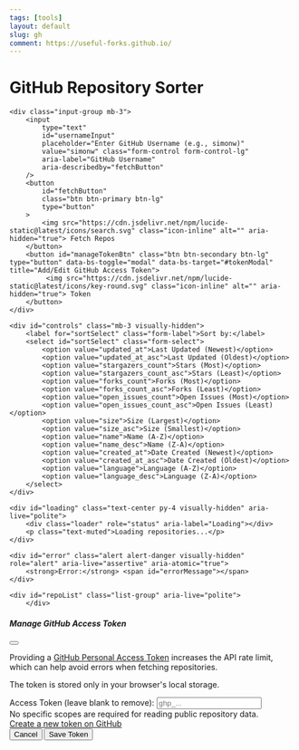```yaml
---
tags: [tools]
layout: default
slug: gh
comment: https://useful-forks.github.io/
---
```

<link href="https://cdn.jsdelivr.net/npm/bootstrap@5.3.0/dist/css/bootstrap.min.css" rel="stylesheet">
<script src="https://cdn.jsdelivr.net/npm/bootstrap@5.3.0/dist/js/bootstrap.bundle.min.js" defer></script>
<style>
    .loader {
        border: 4px solid #f3f3f3; /* Light grey */
        border-top: 4px solid #0d6efd; /* Bootstrap primary blue */
        border-radius: 50%;
        width: 30px;
        height: 30px;
        animation: spin 1s linear infinite;
        margin: 1rem auto; /* Center the loader */
    }

    @keyframes spin {
        0% { transform: rotate(0deg); }
        100% { transform: rotate(360deg); }
    }

    .icon-inline {
        display: inline-block;
        vertical-align: middle;
        width: 1em;
        height: 1em;
        margin-right: 0.25em;
        margin-bottom: 0.1em;
        filter: brightness(0) saturate(100%) invert(39%) sepia(7%) saturate(1185%) hue-rotate(176deg) brightness(94%) contrast(89%); /* Default gray */
    }
     .btn .icon-inline {
         filter: none;
    }
    .text-warning .icon-inline {
        filter: brightness(0) saturate(100%) invert(79%) sepia(64%) saturate(420%) hue-rotate(359deg) brightness(104%) contrast(94%);
    }
    .text-danger .icon-inline {
         filter: brightness(0) saturate(100%) invert(27%) sepia(52%) saturate(5700%) hue-rotate(341deg) brightness(93%) contrast(91%);
    }

    .repo-card {
        word-wrap: break-word;
        overflow-wrap: break-word;
    }
    .repo-card h5 a {
        word-break: break-all;
    }
    .repo-meta span {
        white-space: nowrap;
    }
    .repo-details {
        font-size: 0.875rem;
    }
</style>
<div class="container mt-4" id="gh-sorter-container">
    <h1 class="mb-4 text-center h3">GitHub Repository Sorter</h1>

    <div class="input-group mb-3">
        <input
            type="text"
            id="usernameInput"
            placeholder="Enter GitHub Username (e.g., simonw)"
            value="simonw" class="form-control form-control-lg"
            aria-label="GitHub Username"
            aria-describedby="fetchButton"
        />
        <button
            id="fetchButton"
            class="btn btn-primary btn-lg"
            type="button"
        >
            <img src="https://cdn.jsdelivr.net/npm/lucide-static@latest/icons/search.svg" class="icon-inline" alt="" aria-hidden="true"> Fetch Repos
        </button>
        <button id="manageTokenBtn" class="btn btn-secondary btn-lg" type="button" data-bs-toggle="modal" data-bs-target="#tokenModal" title="Add/Edit GitHub Access Token">
             <img src="https://cdn.jsdelivr.net/npm/lucide-static@latest/icons/key-round.svg" class="icon-inline" alt="" aria-hidden="true"> Token
        </button>
    </div>

    <div id="controls" class="mb-3 visually-hidden">
        <label for="sortSelect" class="form-label">Sort by:</label>
        <select id="sortSelect" class="form-select">
            <option value="updated_at">Last Updated (Newest)</option>
            <option value="updated_at_asc">Last Updated (Oldest)</option>
            <option value="stargazers_count">Stars (Most)</option>
            <option value="stargazers_count_asc">Stars (Least)</option>
            <option value="forks_count">Forks (Most)</option>
            <option value="forks_count_asc">Forks (Least)</option>
            <option value="open_issues_count">Open Issues (Most)</option>
            <option value="open_issues_count_asc">Open Issues (Least)</option>
            <option value="size">Size (Largest)</option>
            <option value="size_asc">Size (Smallest)</option>
            <option value="name">Name (A-Z)</option>
            <option value="name_desc">Name (Z-A)</option>
            <option value="created_at">Date Created (Newest)</option>
            <option value="created_at_asc">Date Created (Oldest)</option>
            <option value="language">Language (A-Z)</option>
            <option value="language_desc">Language (Z-A)</option>
        </select>
    </div>

    <div id="loading" class="text-center py-4 visually-hidden" aria-live="polite">
        <div class="loader" role="status" aria-label="Loading"></div>
        <p class="text-muted">Loading repositories...</p>
    </div>

    <div id="error" class="alert alert-danger visually-hidden" role="alert" aria-live="assertive" aria-atomic="true">
        <strong>Error:</strong> <span id="errorMessage"></span>
    </div>

    <div id="repoList" class="list-group" aria-live="polite">
        </div>
</div>

<div class="modal fade" id="tokenModal" tabindex="-1" aria-labelledby="tokenModalLabel" aria-hidden="true">
  <div class="modal-dialog">
    <div class="modal-content">
      <div class="modal-header">
        <h5 class="modal-title" id="tokenModalLabel">Manage GitHub Access Token</h5>
        <button type="button" class="btn-close" data-bs-dismiss="modal" aria-label="Close"></button>
      </div>
      <div class="modal-body">
        <p>Providing a <a href="https://docs.github.com/en/authentication/keeping-your-account-and-data-secure/managing-your-personal-access-tokens" target="_blank" rel="noopener noreferrer">GitHub Personal Access Token</a> increases the API rate limit, which can help avoid errors when fetching repositories.</p>
        <p>The token is stored only in your browser's local storage.</p>
        <div class="mb-3">
            <label for="tokenInput" class="form-label">Access Token (leave blank to remove):</label>
            <input type="password" class="form-control" id="tokenInput" placeholder="ghp_..." aria-describedby="tokenHelp">
             <div id="tokenHelp" class="form-text">No specific scopes are required for reading public repository data.</div>
        </div>
         <a href="https://github.com/settings/tokens/new?description=Framework1_Repo_Sorter" target="_blank" rel="noopener noreferrer" class="btn btn-sm btn-outline-secondary">
              Create a new token on GitHub
         </a>
      </div>
      <div class="modal-footer">
        <button type="button" class="btn btn-secondary" data-bs-dismiss="modal">Cancel</button>
        <button type="button" class="btn btn-primary" id="saveTokenBtn">Save Token</button>
      </div>
    </div>
  </div>
</div>


<script>
    // --- Wait for DOMContentLoaded ---
    document.addEventListener('DOMContentLoaded', () => {

        // --- DOM Element References ---
        const usernameInput = document.getElementById('usernameInput');
        const fetchButton = document.getElementById('fetchButton');
        const sortSelect = document.getElementById('sortSelect');
        const repoList = document.getElementById('repoList');
        const loading = document.getElementById('loading');
        const errorDiv = document.getElementById('error');
        const errorMessage = document.getElementById('errorMessage');
        const controlsDiv = document.getElementById('controls');
        // NEW: Token Modal Elements
        const tokenModalEl = document.getElementById('tokenModal');
        const tokenInput = document.getElementById('tokenInput');
        const saveTokenBtn = document.getElementById('saveTokenBtn');
        const manageTokenBtn = document.getElementById('manageTokenBtn');

        // --- State Variables ---
        let currentRepos = []; // Stores the fetched user repositories

        // --- NEW: Constants & Token State ---
        const GITHUB_TOKEN_KEY = 'framework1_github_token'; // Use a unique key
        let githubToken = localStorage.getItem(GITHUB_TOKEN_KEY) || null;

        // --- Utility Functions ---
        function showElement(el) {
            el?.classList.remove('visually-hidden');
        }
        function hideElement(el) {
            el?.classList.add('visually-hidden');
        }
        function escapeHtml(unsafe) {
            if (unsafe === null || typeof unsafe === 'undefined') return '';
            return unsafe.toString()
                 .replace(/&/g, "&amp;")
                 .replace(/</g, "&lt;")
                 .replace(/>/g, "&gt;")
                 .replace(/"/g, "&quot;")
                 .replace(/'/g, "&#039;");
        }

        // --- NEW: Access Token Handling ---
        function saveToken() {
            const token = tokenInput.value.trim();
            if (token) {
                localStorage.setItem(GITHUB_TOKEN_KEY, token);
                githubToken = token; // Update state variable
                console.log('GitHub token saved.');
            } else {
                localStorage.removeItem(GITHUB_TOKEN_KEY);
                githubToken = null; // Update state variable
                console.log('GitHub token removed.');
            }
            bootstrap.Modal.getInstance(tokenModalEl).hide();
            updateTokenButton();
        }

        function loadToken() {
            // Load token from storage into the input field when modal is shown
            tokenInput.value = localStorage.getItem(GITHUB_TOKEN_KEY) || '';
            // Update button appearance based on whether token exists in storage
            githubToken = localStorage.getItem(GITHUB_TOKEN_KEY) || null;
            updateTokenButton();
        }

         function updateTokenButton() {
            // Change button style/title based on token presence
            const tokenExists = !!githubToken;
            manageTokenBtn.classList.toggle('btn-success', tokenExists);
            manageTokenBtn.classList.toggle('btn-secondary', !tokenExists);
            manageTokenBtn.title = tokenExists ? 'Edit GitHub Access Token' : 'Add GitHub Access Token';
        }

        // --- Error Handling UI ---
        function showError(message) {
            if (errorMessage && errorDiv) {
                errorMessage.textContent = message;
                showElement(errorDiv);
            } else {
                console.error("Error display elements not found!");
            }
        }
        function hideError() {
            if (errorDiv) {
                hideElement(errorDiv);
                if (errorMessage) errorMessage.textContent = '';
            }
        }

        // --- API Fetch Function (Modified to use Token) ---
        async function fetchRepos(username) {
            if (!username) {
                showError("Please enter a GitHub username.");
                return;
            }

            hideError();
            showElement(loading);
            repoList.innerHTML = '';
            hideElement(controlsDiv);
            currentRepos = [];

            // --- NEW: Prepare Fetch Options with Token ---
            const headers = {
                'Accept': 'application/vnd.github.v3+json', // Good practice
            };
            if (githubToken) {
                headers['Authorization'] = `Bearer ${githubToken}`;
                console.log("Using GitHub token for API request.");
            } else {
                console.log("Making unauthenticated API request.");
            }
            const fetchOptions = { headers: headers };
            // --- End NEW ---

            // Fetch Data (Paginated - simplified loop)
            let allRepos = [];
            let page = 1;
            const perPage = 100;
            let morePages = true;

            try {
                while(morePages) {
                    // Construct API URL with pagination
                    const apiUrl = `https://api.github.com/users/${username}/repos?sort=updated&direction=desc&per_page=${perPage}&page=${page}`;
                    console.log(`Fetching: ${apiUrl}`);
                    const response = await fetch(apiUrl, fetchOptions); // Use fetchOptions

                    // Handle API Response Status
                    if (!response.ok) {
                        let errorMsg = `Failed to fetch repositories (Status: ${response.status})`;
                        if (response.status === 404) {
                            errorMsg = `User '${username}' not found.`;
                        } else if (response.status === 403) {
                            const rateLimitRemaining = response.headers.get('X-RateLimit-Remaining');
                            const rateLimitReset = response.headers.get('X-RateLimit-Reset');
                            errorMsg = 'API request forbidden (403). ';
                            if (rateLimitRemaining === '0' && rateLimitReset) {
                                const resetTime = new Date(parseInt(rateLimitReset, 10) * 1000);
                                const minutesToWait = Math.ceil((resetTime.getTime() - Date.now()) / 60000);
                                errorMsg += `Rate limit likely exceeded. Please wait ~${minutesToWait} minute(s).`;
                                // --- NEW: Suggest Token ---
                                if (!githubToken) {
                                    errorMsg += ' Or add a GitHub Access Token via the Token button for higher limits.';
                                    // Optionally auto-show the modal:
                                    // bootstrap.Modal.getOrCreateInstance(tokenModalEl).show();
                                } else {
                                     errorMsg += ' Check if your token is valid or has sufficient permissions.';
                                }
                                // --- End NEW ---
                            } else {
                                errorMsg += 'This might be due to rate limiting or other permission issues.';
                            }
                        }
                        throw new Error(errorMsg); // Throw error to be caught below
                    }

                    // Process Successful Response Page
                    const repos = await response.json();
                    if (repos.length === 0 || repos.length < perPage) {
                        morePages = false; // Last page
                    }
                    allRepos = allRepos.concat(repos);
                    page++;

                    // Check Link header for pagination (more robust way)
                    const linkHeader = response.headers.get('Link');
                    if (!linkHeader || !linkHeader.includes('rel="next"')) {
                        morePages = false;
                    }
                     // Optional safety break
                    if (page > 20) {
                        console.warn("Stopping fetch after 20 pages to prevent excessive requests.");
                        morePages = false;
                    }
                } // End while loop

                currentRepos = allRepos;
                console.log(`Fetched ${currentRepos.length} total repositories.`);

                // Handle No Repositories Found
                if (currentRepos.length === 0) {
                    repoList.innerHTML = '<p class="text-center text-muted mt-3">This user has no public repositories.</p>';
                } else {
                    // Display Repositories and Controls
                    sortSelect.value = 'updated_at'; // Match initial API sort
                    sortAndDisplayRepos();
                    showElement(controlsDiv);
                }

            } catch (err) {
                // Handle Fetch Errors
                console.error("Fetch error:", err);
                showError(err.message || "An unknown error occurred during fetching.");
                currentRepos = [];
                repoList.innerHTML = ''; // Ensure list is empty on error
            } finally {
                // Final UI Cleanup
                hideElement(loading);
            }
        }

        // --- Sorting Function (Unchanged from Framework1) ---
        function sortRepos(repos, sortBy) {
            const getLang = (repo) => repo.language ? repo.language.toLowerCase() : 'zzzz';
            const sorted = [...repos]; // Create a mutable copy
            sorted.sort((a, b) => {
                switch (sortBy) {
                    case 'stargazers_count': return b.stargazers_count - a.stargazers_count;
                    case 'stargazers_count_asc': return a.stargazers_count - b.stargazers_count;
                    case 'forks_count': return b.forks_count - a.forks_count;
                    case 'forks_count_asc': return a.forks_count - b.forks_count;
                    case 'open_issues_count': return b.open_issues_count - a.open_issues_count;
                    case 'open_issues_count_asc': return a.open_issues_count - b.open_issues_count;
                    case 'size': return b.size - a.size;
                    case 'size_asc': return a.size - b.size;
                    case 'updated_at': return new Date(b.updated_at).getTime() - new Date(a.updated_at).getTime();
                    case 'updated_at_asc': return new Date(a.updated_at).getTime() - new Date(b.updated_at).getTime();
                    case 'created_at': return new Date(b.created_at).getTime() - new Date(a.created_at).getTime();
                    case 'created_at_asc': return new Date(a.created_at).getTime() - new Date(b.created_at).getTime();
                    case 'name': return a.name.localeCompare(b.name);
                    case 'name_desc': return b.name.localeCompare(a.name);
                    case 'language':
                        const langA = getLang(a);
                        const langB = getLang(b);
                        if (langA === langB) return a.name.localeCompare(b.name);
                        return langA.localeCompare(langB);
                    case 'language_desc':
                        const langADesc = getLang(a);
                        const langBDesc = getLang(b);
                        if (langADesc === langBDesc) return a.name.localeCompare(b.name);
                        return langBDesc.localeCompare(langADesc);
                    default: return 0;
                }
            });
            return sorted;
        }

        // --- Display Function (Unchanged from Framework1) ---
        function displayRepos(repos) {
            if (!repoList) return;
            repoList.innerHTML = '';

            if (repos.length === 0 && currentRepos.length > 0) {
                repoList.innerHTML = '<p class="text-center text-muted mt-3">No repositories match the current criteria.</p>';
                return;
            }

            repos.forEach(repo => {
                const repoCard = document.createElement('div');
                repoCard.className = 'list-group-item list-group-item-action flex-column align-items-start repo-card p-3 mb-2 border rounded';

                const updatedAt = new Date(repo.updated_at).toLocaleDateString('en-US', { year: 'numeric', month: 'short', day: 'numeric' });
                const createdAt = new Date(repo.created_at).toLocaleDateString('en-US', { year: 'numeric', month: 'short', day: 'numeric' });
                const description = repo.description ? escapeHtml(repo.description) : '<em class="text-muted">No description provided.</em>';
                const language = repo.language ? `<span class="badge bg-secondary me-2">${escapeHtml(repo.language)}</span>` : '';
                let sizeText = `${repo.size} KB`;
                if (repo.size > 1024) {
                    sizeText = `${(repo.size / 1024).toFixed(1)} MB`;
                }

                const sizeIconUrl = 'https://cdn.jsdelivr.net/npm/lucide-static@latest/icons/database.svg';
                const starIconUrl = 'https://cdn.jsdelivr.net/npm/lucide-static@latest/icons/star.svg';
                const forkIconUrl = 'https://cdn.jsdelivr.net/npm/lucide-static@latest/icons/git-fork.svg';
                const issueIconUrl = 'https://cdn.jsdelivr.net/npm/lucide-static@latest/icons/alert-circle.svg';
                const createdIconUrl = 'https://cdn.jsdelivr.net/npm/lucide-static@latest/icons/calendar.svg';

                repoCard.innerHTML = `
                    <div class="d-flex w-100 justify-content-between mb-1">
                        <h5 class="mb-1 text-primary">
                            <a href="${repo.html_url}" target="_blank" rel="noopener noreferrer" class="text-decoration-none">
                                ${escapeHtml(repo.name)}
                            </a>
                        </h5>
                        <small class="text-muted">Updated: ${updatedAt}</small>
                    </div>
                    <p class="mb-2 repo-description">${description}</p>
                    <div class="d-flex justify-content-between align-items-center repo-details text-muted flex-wrap">
                        <div class="mb-1 mb-md-0">
                            ${language}
                            <span title="Repository Size">
                                <img src="${sizeIconUrl}" class="icon-inline" alt="" aria-hidden="true"> ${sizeText}
                            </span>
                        </div>
                        <div class="repo-meta text-nowrap">
                            <span class="ms-md-3 ms-2 text-warning" title="Stars">
                                <img src="${starIconUrl}" class="icon-inline" alt="" aria-hidden="true"> ${repo.stargazers_count}
                            </span>
                            <span class="ms-md-3 ms-2" title="Forks">
                                <img src="${forkIconUrl}" class="icon-inline" alt="" aria-hidden="true"> ${repo.forks_count}
                            </span>
                            <span class="ms-md-3 ms-2 text-danger" title="Open Issues">
                                <img src="${issueIconUrl}" class="icon-inline" alt="" aria-hidden="true"> ${repo.open_issues_count}
                            </span>
                            <span class="ms-md-3 ms-2" title="Created Date">
                                <img src="${createdIconUrl}" class="icon-inline" alt="" aria-hidden="true"> ${createdAt}
                            </span>
                        </div>
                    </div>
                `;
                repoList.appendChild(repoCard);
            });
        }

        // --- Sort and Display Helper (Unchanged from Framework1) ---
        function sortAndDisplayRepos() {
            if (!sortSelect) return;
            const sortBy = sortSelect.value;
            const sortedRepos = sortRepos(currentRepos, sortBy);
            displayRepos(sortedRepos);
        }

        // --- Event Listeners ---
        if (fetchButton && usernameInput) {
            fetchButton.addEventListener('click', () => {
                fetchRepos(usernameInput.value.trim());
            });

            usernameInput.addEventListener('keypress', (event) => {
                if (event.key === 'Enter') {
                    event.preventDefault();
                    fetchRepos(usernameInput.value.trim());
                }
            });
        } else {
            console.error("Fetch button or username input not found!");
        }

        if (sortSelect) {
            sortSelect.addEventListener('change', sortAndDisplayRepos);
        } else {
            console.error("Sort select dropdown not found!");
        }

        // --- NEW: Token Event Listeners ---
        if (saveTokenBtn) {
            saveTokenBtn.addEventListener('click', saveToken);
        }
         // Add listener to load token state when modal is shown
        tokenModalEl.addEventListener('show.bs.modal', loadToken);


        // --- Initial Page Load ---
        loadToken(); // Load token status for button styling on page load
        hideElement(controlsDiv);
        hideElement(errorDiv);
        hideElement(loading);

        // Fetch repos for the default username if input exists and has value
        if (usernameInput && usernameInput.value.trim()) {
            fetchRepos(usernameInput.value.trim());
        } else if (!usernameInput) {
            console.error("Username input not found on DOMContentLoaded!");
        }
    }); // End DOMContentLoaded
</script>
